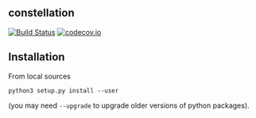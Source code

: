 ## constellation

[![Build Status](https://travis-ci.org/reside-ic/constellation.svg?branch=master)](https://travis-ci.org/reside-ic/constellation)
[![codecov.io](https://codecov.io/github/reside-ic/constellation/coverage.svg?branch=master)](https://codecov.io/github/reside-ic/constellation?branch=master)

## Installation

From local sources

```
python3 setup.py install --user
```

(you may need `--upgrade` to upgrade older versions of python packages).
